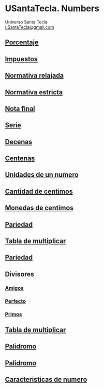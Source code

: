 # USantaTecla. Numbers
Universo Santa Tecla  
[uSantaTecla@gmail.com](mailto:uSantaTecla@gmail.com) 

## [Porcentaje](./docs/porcentaje.md)
## [Impuestos](./docs/ivaDescuento.md)

## [Normativa relajada](./docs/normativaRelajada.md)
## [Normativa estricta](./docs/normativaEstricta.md)
## [Nota final](./docs/notaFinal.md)

## [Serie](./docs/serie.md)

## [Decenas](./docs/decenas.md)
## [Centenas](./docs/centenas.md)
## [Unidades de un numero](./docs/unidadesNumero.md)
## [Cantidad de centimos](./docs/cantidadCentimos.md)
## [Monedas de centimos](./docs/monedasCentimos.md)

## [Pariedad](./docs/pariedadSentenciasAlternativas.md)

## [Tabla de multiplicar](./docs/tablaMultiplicar.md)








## [Pariedad](./docs/pariedadFunciones.md)

## Divisores
### [Amigos](./docs/amigos.md)
### [Perfecto](./docs/perfecto.md)
### [Primos](./docs/primos.md)

## [Tabla de multiplicar](./docs/tablaMultiplicarFunciones.md)

## [Palidromo](./docs/palidromoFunciones.md)

## [Palidromo](./docs/palidromo.md)


## [Caracteristicas de numero](./docs/caracteristicasNumero.md)

